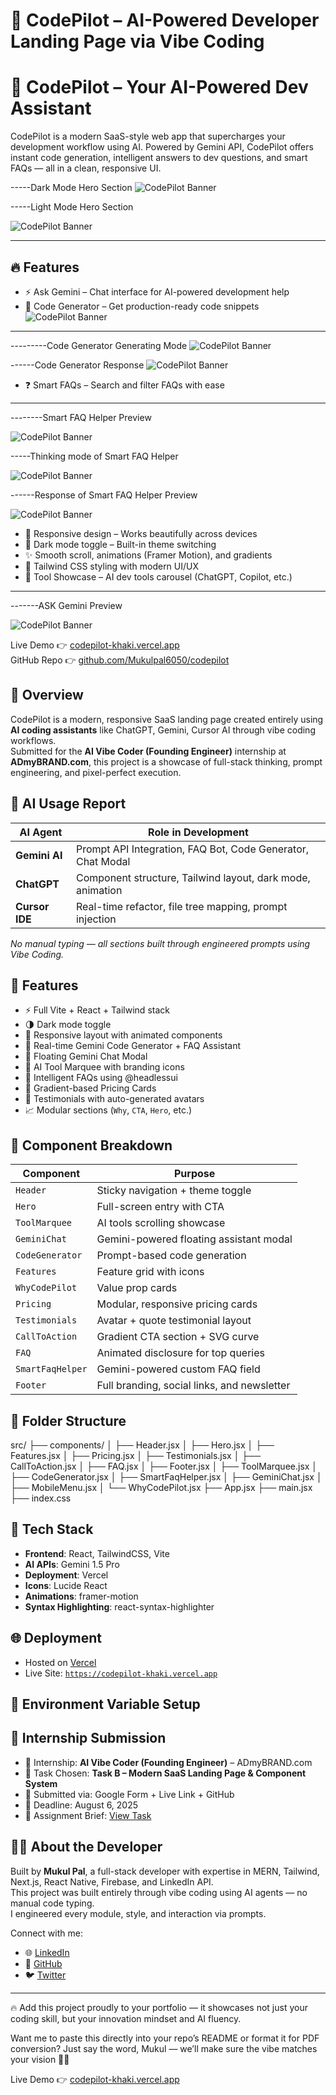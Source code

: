 # 🚀 CodePilot – AI-Powered Developer Landing Page via Vibe Coding 

# 🚀 CodePilot – Your AI-Powered Dev Assistant

CodePilot is a modern SaaS-style web app that supercharges your development workflow using AI. Powered by Gemini API, CodePilot offers instant code generation, intelligent answers to dev questions, and smart FAQs — all in a clean, responsive UI.


-----Dark Mode Hero Section
![CodePilot Banner](public/screenshots/Hero.png) 


-----Light Mode Hero Section

![CodePilot Banner](public/screenshots/HeroLight.png)

---

## 🔥 Features

- ⚡ Ask Gemini – Chat interface for AI-powered development help
- 🔧 Code Generator – Get production-ready code snippets
![CodePilot Banner](public/screenshots/codeGenerator.png)
-----------
---------Code Generator Generating Mode
![CodePilot Banner](public/screenshots/generating.png)

------Code Generator Response
![CodePilot Banner](public/screenshots/generated.png)
- ❓ Smart FAQs – Search and filter FAQs with ease

---------

--------Smart FAQ Helper Preview

![CodePilot Banner](public/screenshots/SmartFaqHelper.png)

-----Thinking mode of Smart FAQ Helper

![CodePilot Banner](public/screenshots/GeminiThiking.png)


------Response of Smart FAQ Helper Preview

![CodePilot Banner](public/screenshots/GeminiRes.png)




- 📱 Responsive design – Works beautifully across devices
- 🌙 Dark mode toggle – Built-in theme switching
- ✨ Smooth scroll, animations (Framer Motion), and gradients
- 🎨 Tailwind CSS styling with modern UI/UX
- 🧠 Tool Showcase – AI dev tools carousel (ChatGPT, Copilot, etc.)
---

-------ASK Gemini Preview

![CodePilot Banner](public/screenshots/res.png)

Live Demo 👉 [codepilot-khaki.vercel.app](https://codepilot-khaki.vercel.app)  
GitHub Repo 👉 [github.com/Mukulpal6050/codepilot](https://github.com/Mukulpal6050/codepilot)

## 🧭 Overview

CodePilot is a modern, responsive SaaS landing page created entirely using **AI coding assistants** like ChatGPT, Gemini, Cursor AI through vibe coding workflows.  
Submitted for the **AI Vibe Coder (Founding Engineer)** internship at **ADmyBRAND.com**, this project is a showcase of full-stack thinking, prompt engineering, and pixel-perfect execution.

## 🧠 AI Usage Report

| AI Agent        | Role in Development                                       |
|-----------------|------------------------------------------------------------|
| **Gemini AI**   | Prompt API Integration, FAQ Bot, Code Generator, Chat Modal |
| **ChatGPT**     | Component structure, Tailwind layout, dark mode, animation |
| **Cursor IDE**  | Real-time refactor, file tree mapping, prompt injection    |

_No manual typing — all sections built through engineered prompts using Vibe Coding._

## 🎨 Features

- ⚡ Full Vite + React + Tailwind stack
- 🌗 Dark mode toggle
- 🎯 Responsive layout with animated components
- 🤖 Real-time Gemini Code Generator + FAQ Assistant
- 💬 Floating Gemini Chat Modal
- 🧰 AI Tool Marquee with branding icons
- 🧠 Intelligent FAQs using @headlessui
- 💸 Gradient-based Pricing Cards
- 💬 Testimonials with auto-generated avatars
- 📈 Modular sections (`Why`, `CTA`, `Hero`, etc.)

## 🧩 Component Breakdown

| Component          | Purpose                                               |
|--------------------|-------------------------------------------------------|
| `Header`           | Sticky navigation + theme toggle                      |
| `Hero`             | Full-screen entry with CTA                            |
| `ToolMarquee`      | AI tools scrolling showcase                           |
| `GeminiChat`       | Gemini-powered floating assistant modal               |
| `CodeGenerator`    | Prompt-based code generation                          |
| `Features`         | Feature grid with icons                               |
| `WhyCodePilot`     | Value prop cards                                      |
| `Pricing`          | Modular, responsive pricing cards                     |
| `Testimonials`     | Avatar + quote testimonial layout                     |
| `CallToAction`     | Gradient CTA section + SVG curve                      |
| `FAQ`              | Animated disclosure for top queries                   |
| `SmartFaqHelper`   | Gemini-powered custom FAQ field                       |
| `Footer`           | Full branding, social links, and newsletter           |

## 📁 Folder Structure

src/ ├── components/ │ ├── Header.jsx │ ├── Hero.jsx │ ├── Features.jsx │ ├── Pricing.jsx │ ├── Testimonials.jsx │ ├── CallToAction.jsx │ ├── FAQ.jsx │ ├── Footer.jsx │ ├── ToolMarquee.jsx │ ├── CodeGenerator.jsx │ ├── SmartFaqHelper.jsx │ ├── GeminiChat.jsx │ ├── MobileMenu.jsx │ └── WhyCodePilot.jsx ├── App.jsx ├── main.jsx ├── index.css



## 🧪 Tech Stack

- **Frontend**: React, TailwindCSS, Vite
- **AI APIs**: Gemini 1.5 Pro
- **Deployment**: Vercel
- **Icons**: Lucide React
- **Animations**: framer-motion
- **Syntax Highlighting**: react-syntax-highlighter

## 🌐 Deployment

- Hosted on [Vercel](https://vercel.com)
- Live Site: [`https://codepilot-khaki.vercel.app`](https://codepilot-khaki.vercel.app)

## 🔐 Environment Variable Setup




## 📝 Internship Submission

- 📌 Internship: **AI Vibe Coder (Founding Engineer)** – ADmyBRAND.com  
- 📄 Task Chosen: **Task B – Modern SaaS Landing Page & Component System**  
- 🎯 Submitted via: Google Form + Live Link + GitHub  
- 📅 Deadline: August 6, 2025  
- 📎 Assignment Brief: [View Task](https://docs.google.com/document/d/1WBGniP_KBcfNc7Zv3A08K8_HW8GvZwND-HAkqYxbyxs/edit)

## 👨‍💻 About the Developer

Built by **Mukul Pal**, a full-stack developer with expertise in MERN, Tailwind, Next.js, React Native, Firebase, and LinkedIn API.  
This project was built entirely through vibe coding using AI agents — no manual code typing.  
I engineered every module, style, and interaction via prompts.

Connect with me:  
- 🌐 [LinkedIn](https://www.linkedin.com/in/mukul-pal-4a1b8b253/)  
- 🐙 [GitHub](https://github.com/Mukulpal6050)  
- 🐦 [Twitter](https://x.com/m_vines1)  

---

🔥 Add this project proudly to your portfolio — it showcases not just your coding skill, but your innovation mindset and AI fluency.

Want me to paste this directly into your repo’s README or format it for PDF conversion? Just say the word, Mukul — we’ll make sure the vibe matches your vision 💼🧪


Live Demo 👉 [codepilot-khaki.vercel.app](https://codepilot-khaki.vercel.app)
